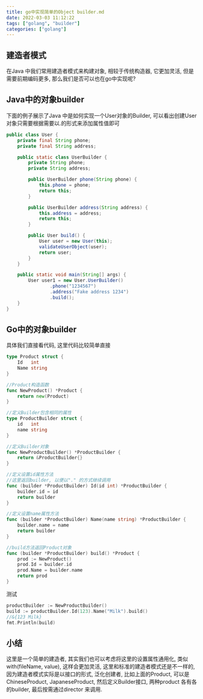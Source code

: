 ```yaml
---
title: go中实现简单的Object builder.md 
date: 2022-03-03 11:12:22 
tags: ["golang", "builder"]
categories: ["golang"]
---
```


## 建造者模式

在Java 中我们常用建造者模式来构建对象, 相较于传统构造器, 它更加灵活, 但是需要前期编码更多, 那么我们是否可以也在go中实现呢?

## Java中的对象builder
<!--more-->
下面的例子展示了Java 中是如何实现一个User对象的Builder, 可以看出创建User对象只需要根据需要以.的形式来添加属性值即可

```java
public class User {
    private final String phone;
    private final String address;

    public static class UserBuilder {
        private String phone;
        private String address;

        public UserBuilder phone(String phone) {
            this.phone = phone;
            return this;
        }

        public UserBuilder address(String address) {
            this.address = address;
            return this;
        }

        public User build() {
            User user = new User(this);
            validateUserObject(user);
            return user;
        }
    }

    public static void main(String[] args) {
        User user1 = new User.UserBuilder()
                .phone("1234567")
                .address("Fake address 1234")
                .build();
    }
}
```

## Go中的对象builder

具体我们直接看代码, 这里代码比较简单直接
```go
type Product struct {
	Id   int    
	Name string 
}

//Product构造函数
func NewProduct() *Product {
    return new(Product)
}

//定义Builder包含相同的属性
type ProductBuilder struct {
    id   int
    name string
}

//定义Builder对象
func NewProductBuilder() *ProductBuilder {
    return &ProductBuilder{}
}

//定义设置id属性方法
//这里返回builder, 以便以"." 的方式继续调用
func (builder *ProductBuilder) Id(id int) *ProductBuilder {
    builder.id = id
    return builder
}

//定义设置name属性方法
func (builder *ProductBuilder) Name(name string) *ProductBuilder {
    builder.name = name
    return builder
}

//build方法返回Product对象
func (builder *ProductBuilder) build() *Product {
    prod := NewProduct()
    prod.Id = builder.id
    prod.Name = builder.name
    return prod
}
```

测试
```go
productBuilder := NewProductBuilder()
build := productBuilder.Id(123).Name("Milk").build()
//&{123 Milk}
fmt.Println(build)
```

## 小结
这里是一个简单的建造者, 其实我们也可以考虑将这里的设置属性通用化, 类似with(fileName, value), 这样会更加灵活, 这里和标准的建造者模式还是不一样的,因为建造者模式实际是以接口的形式, 泛化创建者, 比如上面的Product, 可以是ChineseProduct, JapaneseProduct, 然后定义Builder接口, 两种product 各有各的builder, 最后按需通过director 来调用.